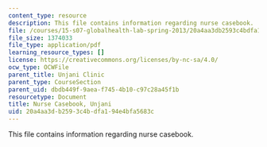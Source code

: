 ```yaml
---
content_type: resource
description: This file contains information regarding nurse casebook.
file: /courses/15-s07-globalhealth-lab-spring-2013/20a4aa3db2593c4bdfa194e4bfa5683c_MIT15_S07S13_casebo_unj.pdf
file_size: 1374033
file_type: application/pdf
learning_resource_types: []
license: https://creativecommons.org/licenses/by-nc-sa/4.0/
ocw_type: OCWFile
parent_title: Unjani Clinic
parent_type: CourseSection
parent_uid: dbdb449f-9aea-f745-4b10-c97c28a45f1b
resourcetype: Document
title: Nurse Casebook, Unjani
uid: 20a4aa3d-b259-3c4b-dfa1-94e4bfa5683c
---
```

This file contains information regarding nurse casebook.
